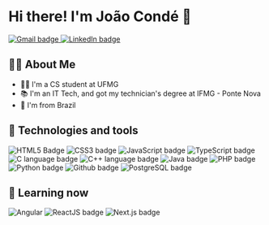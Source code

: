 # Hi there! I'm João Condé 👋

<a href="mailto:joao.andradecondes@gmail.com" target="_blank">
    <img src="https://img.shields.io/badge/-coelho.gabrielcs@gmail.com-D14836?style=flat-square&logo=gmail&logoColor=white" alt="Gmail badge">
</a>
<a href="http://linkedin.com/in/conde-joao" target="_blank">
    <img src="https://img.shields.io/badge/-coelhogabrielcs-0077B5?style=flat-square&logo=linkedin&logoColor=white" alt="LinkedIn badge">
</a>

## 👨‍🎓 About Me

- 👨‍💻 I'm a CS student at UFMG
- 📚 I'm an IT Tech, and got my technician's degree at IFMG - Ponte Nova
- 🏡 I'm from Brazil

## 🚀 Technologies and tools

![HTML5 Badge](https://img.shields.io/badge/HTML5-E34F26?style=for-the-badge&logo=html5&logoColor=white)
![CSS3 badge](https://img.shields.io/badge/CSS3-1572B6?style=for-the-badge&logo=css3&logoColor=white)
![JavaScript badge](https://img.shields.io/badge/JavaScript-F7DF1E?style=for-the-badge&logo=javascript&logoColor=black)
![TypeScript badge](https://img.shields.io/badge/TypeScript-007ACC?style=for-the-badge&logo=typescript&logoColor=white)
![C language badge](https://img.shields.io/badge/C-00599C?style=for-the-badge&logo=c&logoColor=white)
![C++ language badge](https://img.shields.io/badge/C%2B%2B-00599C?style=for-the-badge&logo=c%2B%2B&logoColor=white)
![Java badge](https://img.shields.io/badge/Java-ED8B00?style=for-the-badge&logo=java&logoColor=white)
![PHP badge](https://img.shields.io/badge/PHP-777BB4?style=for-the-badge&logo=php&logoColor=white)
![Python badge](https://img.shields.io/badge/Python-3776AB?style=for-the-badge&logo=python&logoColor=white)
![Github badge](https://img.shields.io/badge/Github-181717?style=for-the-badge&logo=github&logoColor=white)
![PostgreSQL badge](https://img.shields.io/badge/Postgres-316192?style=for-the-badge&logo=postgresql&logoColor=white)

## 📖 Learning now
![Angular](https://img.shields.io/badge/Angular-DD0031?style=for-the-badge&logo=angular&logoColor=white)
![ReactJS badge](https://img.shields.io/badge/React-61DAFB?style=for-the-badge&logo=react&logoColor=black)
![Next.js badge](https://img.shields.io/badge/Next.js-000000?style=for-the-badge&logo=next.js&logoColor=white)

